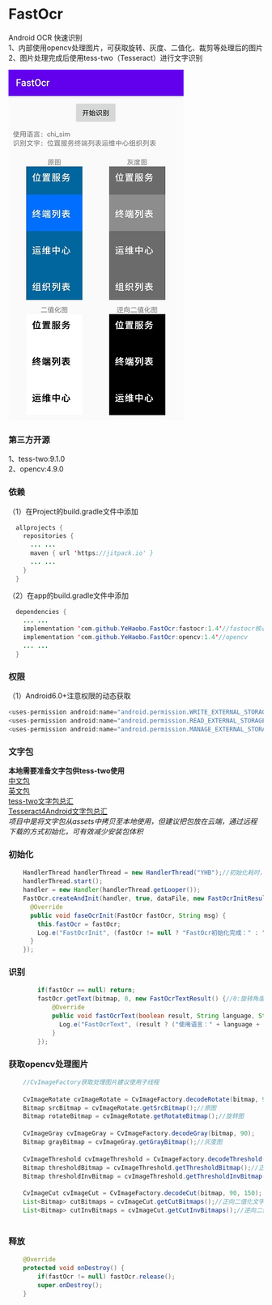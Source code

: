 # FastOcr
Android OCR 快速识别  
1、内部使用opencv处理图片，可获取旋转、灰度、二值化、裁剪等处理后的图片  
2、图片处理完成后使用tess-two（Tesseract）进行文字识别

![](/screenshot.jpg)

### 第三方开源
1、tess-two:9.1.0  
2、opencv:4.9.0

### 依赖
（1）在Project的build.gradle文件中添加
```java
  allprojects {
    repositories {
      ... ...
      maven { url 'https://jitpack.io' }
      ... ...
    }
  }
```
（2）在app的build.gradle文件中添加
```java
  dependencies {
    ... ...
    implementation 'com.github.YeHaobo.FastOcr:fastocr:1.4'//fastocr核心
    implementation 'com.github.YeHaobo.FastOcr:opencv:1.4'//opencv
    ... ...
  }
```

### 权限
（1）Android6.0+注意权限的动态获取
```java
<uses-permission android:name="android.permission.WRITE_EXTERNAL_STORAGE"/>6.0+必须
<uses-permission android:name="android.permission.READ_EXTERNAL_STORAGE"/>6.0+必须
<uses-permission android:name="android.permission.MANAGE_EXTERNAL_STORAGE"/>11.0+版本按需添加授权
```

### 文字包  
**本地需要准备文字包供tess-two使用**  
[中文包](/app/src/main/assets/chi_sim.traineddata)  
[英文包](/app/src/main/assets/eng.traineddata)  
[tess-two文字包总汇](https://github.com/tesseract-ocr/tessdata/tree/3.04.00)  
[Tesseract4Android文字包总汇](https://github.com/tesseract-ocr/tessdata/tree/4.0.0)  
_项目中是将文字包从assets中拷贝至本地使用，但建议把包放在云端，通过远程下载的方式初始化，可有效减少安装包体积_  

### 初始化
```java
    HandlerThread handlerThread = new HandlerThread("YHB");//初始化耗时，需切换线程
    handlerThread.start();
    handler = new Handler(handlerThread.getLooper());
    FastOcr.createAndInit(handler, true, dataFile, new FastOcrInitResult() {//dataFile:文字包。回调在handler线程
      @Override
      public void faseOcrInit(FastOcr fastOcr, String msg) {
        this.fastOcr = fastOcr;
        Log.e("FastOcrInit", (fastOcr != null ? "FastOcr初始化完成：" : "FastOcr初始化失败：") + msg);
      }
    });
```

### 识别
```java
        if(fastOcr == null) return;
        fastOcr.getText(bitmap, 0, new FastOcrTextResult() {//0:旋转角度
            @Override
            public void fastOcrText(boolean result, String language, String text) {
              Log.e("FastOcrText", (result ? ("使用语言：" + language + "\n识别文字：" + text) : ("识别失败：" + text)));
            }
        });
```

### 获取opencv处理图片
```java
    //CvImageFactory获取处理图片建议使用子线程
		
    CvImageRotate cvImageRotate = CvImageFactory.decodeRotate(bitmap, 90);//90：旋转角度
    Bitmap srcBitmap = cvImageRotate.getSrcBitmap();//原图
    Bitmap rotateBitmap = cvImageRotate.getRotateBitmap();//旋转图

    CvImageGray cvImageGray = CvImageFactory.decodeGray(bitmap, 90);
    Bitmap grayBitmap = cvImageGray.getGrayBitmap();//灰度图

    CvImageThreshold cvImageThreshold = CvImageFactory.decodeThreshold(bitmap, 90, 150);//150：二值化阈值
    Bitmap thresholdBitmap = cvImageThreshold.getThresholdBitmap();//正向二值化图
    Bitmap thresholdInvBitmap = cvImageThreshold.getThresholdInvBitmap();//逆向二值化图

    CvImageCut cvImageCut = CvImageFactory.decodeCut(bitmap, 90, 150);
    List<Bitmap> cutBitmaps = cvImageCut.getCutBitmaps();//正向二值化文字裁剪图
    List<Bitmap> cutInvBitmaps = cvImageCut.getCutInvBitmaps();//逆向二值化文字裁剪图
		
```

### 释放
```java
    @Override
    protected void onDestroy() {
        if(fastOcr != null) fastOcr.release();
        super.onDestroy();
    }
```
